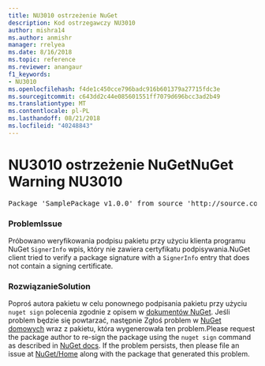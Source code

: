 ```yaml
---
title: NU3010 ostrzeżenie NuGet
description: Kod ostrzegawczy NU3010
author: mishra14
ms.author: anmishr
manager: rrelyea
ms.date: 8/16/2018
ms.topic: reference
ms.reviewer: anangaur
f1_keywords:
- NU3010
ms.openlocfilehash: f4de1c450cce796badc916b601379a27715fdc3e
ms.sourcegitcommit: c643dd2c44e085601551ff7079d696bcc3ad2b49
ms.translationtype: MT
ms.contentlocale: pl-PL
ms.lasthandoff: 08/21/2018
ms.locfileid: "40248843"
---
```

# <a name="nuget-warning-nu3010"></a><span data-ttu-id="5fe52-103">NU3010 ostrzeżenie NuGet</span><span class="sxs-lookup"><span data-stu-id="5fe52-103">NuGet Warning NU3010</span></span>

<pre>Package 'SamplePackage v1.0.0' from source 'http://source.com/index.json': The primary signature does not have a signing certificate.</pre>

### <a name="issue"></a><span data-ttu-id="5fe52-104">Problem</span><span class="sxs-lookup"><span data-stu-id="5fe52-104">Issue</span></span>

<span data-ttu-id="5fe52-105">Próbowano weryfikowania podpisu pakietu przy użyciu klienta programu NuGet `SignerInfo` wpis, który nie zawiera certyfikatu podpisywania.</span><span class="sxs-lookup"><span data-stu-id="5fe52-105">NuGet client tried to verify a package signature with a `SignerInfo` entry that does not contain a signing certificate.</span></span>


### <a name="solution"></a><span data-ttu-id="5fe52-106">Rozwiązanie</span><span class="sxs-lookup"><span data-stu-id="5fe52-106">Solution</span></span>

<span data-ttu-id="5fe52-107">Poproś autora pakietu w celu ponownego podpisania pakietu przy użyciu `nuget sign` polecenia zgodnie z opisem w [dokumentów NuGet](https://docs.microsoft.com/en-us/nuget/create-packages/sign-a-package). Jeśli problem będzie się powtarzać, następnie Zgłoś problem w [NuGet domowych](https://github.com/NuGet/Home/issues) wraz z pakietu, która wygenerowała ten problem.</span><span class="sxs-lookup"><span data-stu-id="5fe52-107">Please request the package author to re-sign the package using the `nuget sign` command as described in [NuGet docs](https://docs.microsoft.com/en-us/nuget/create-packages/sign-a-package). If the problem persists, then please file an issue at [NuGet/Home](https://github.com/NuGet/Home/issues) along with the package that generated this problem.</span></span>


